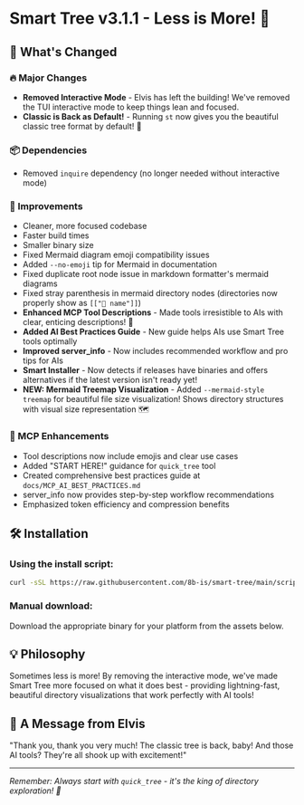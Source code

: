 # Smart Tree v3.1.1 - Less is More! 🎸

## 🎉 What's Changed

### 🔥 Major Changes
- **Removed Interactive Mode** - Elvis has left the building! We've removed the TUI interactive mode to keep things lean and focused.
- **Classic is Back as Default!** - Running `st` now gives you the beautiful classic tree format by default! 🌳

### 📦 Dependencies  
- Removed `inquire` dependency (no longer needed without interactive mode)

### 🚀 Improvements
- Cleaner, more focused codebase
- Faster build times  
- Smaller binary size
- Fixed Mermaid diagram emoji compatibility issues
- Added `--no-emoji` tip for Mermaid in documentation
- Fixed duplicate root node issue in markdown formatter's mermaid diagrams
- Fixed stray parenthesis in mermaid directory nodes (directories now properly show as `[["📁 name"]]`)
- **Enhanced MCP Tool Descriptions** - Made tools irresistible to AIs with clear, enticing descriptions! 🤖
- **Added AI Best Practices Guide** - New guide helps AIs use Smart Tree tools optimally
- **Improved server_info** - Now includes recommended workflow and pro tips for AIs
- **Smart Installer** - Now detects if releases have binaries and offers alternatives if the latest version isn't ready yet!
- **NEW: Mermaid Treemap Visualization** - Added `--mermaid-style treemap` for beautiful file size visualization! Shows directory structures with visual size representation 🗺️

### 🤖 MCP Enhancements
- Tool descriptions now include emojis and clear use cases
- Added "START HERE!" guidance for `quick_tree` tool
- Created comprehensive best practices guide at `docs/MCP_AI_BEST_PRACTICES.md`
- server_info now provides step-by-step workflow recommendations
- Emphasized token efficiency and compression benefits

## 🛠️ Installation

### Using the install script:
```bash
curl -sSL https://raw.githubusercontent.com/8b-is/smart-tree/main/scripts/install.sh | bash
```

### Manual download:
Download the appropriate binary for your platform from the assets below.

## 💡 Philosophy
Sometimes less is more! By removing the interactive mode, we've made Smart Tree more focused on what it does best - providing lightning-fast, beautiful directory visualizations that work perfectly with AI tools!

## 🎸 A Message from Elvis
"Thank you, thank you very much! The classic tree is back, baby! And those AI tools? They're all shook up with excitement!" 

---

*Remember: Always start with `quick_tree` - it's the king of directory exploration! 👑* 